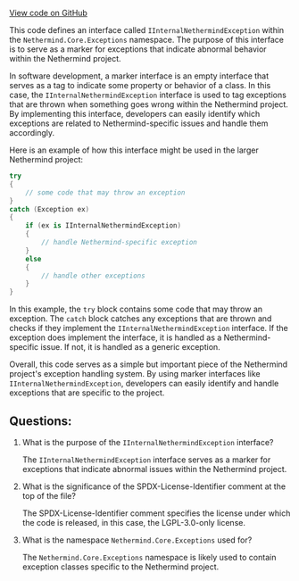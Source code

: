 [View code on GitHub](https://github.com/NethermindEth/nethermind/src/Nethermind/Nethermind.Core/Exceptions/IInternalNethermindException.cs)

This code defines an interface called `IInternalNethermindException` within the `Nethermind.Core.Exceptions` namespace. The purpose of this interface is to serve as a marker for exceptions that indicate abnormal behavior within the Nethermind project. 

In software development, a marker interface is an empty interface that serves as a tag to indicate some property or behavior of a class. In this case, the `IInternalNethermindException` interface is used to tag exceptions that are thrown when something goes wrong within the Nethermind project. By implementing this interface, developers can easily identify which exceptions are related to Nethermind-specific issues and handle them accordingly.

Here is an example of how this interface might be used in the larger Nethermind project:

```csharp
try
{
    // some code that may throw an exception
}
catch (Exception ex)
{
    if (ex is IInternalNethermindException)
    {
        // handle Nethermind-specific exception
    }
    else
    {
        // handle other exceptions
    }
}
```

In this example, the `try` block contains some code that may throw an exception. The `catch` block catches any exceptions that are thrown and checks if they implement the `IInternalNethermindException` interface. If the exception does implement the interface, it is handled as a Nethermind-specific issue. If not, it is handled as a generic exception.

Overall, this code serves as a simple but important piece of the Nethermind project's exception handling system. By using marker interfaces like `IInternalNethermindException`, developers can easily identify and handle exceptions that are specific to the project.
## Questions: 
 1. What is the purpose of the `IInternalNethermindException` interface?
    
    The `IInternalNethermindException` interface serves as a marker for exceptions that indicate abnormal issues within the Nethermind project.

2. What is the significance of the SPDX-License-Identifier comment at the top of the file?
    
    The SPDX-License-Identifier comment specifies the license under which the code is released, in this case, the LGPL-3.0-only license.

3. What is the namespace `Nethermind.Core.Exceptions` used for?
    
    The `Nethermind.Core.Exceptions` namespace is likely used to contain exception classes specific to the Nethermind project.